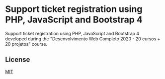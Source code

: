 # Support ticket registration using PHP, JavaScript and Bootstrap 4

Support ticket registration using PHP, JavaScript and Bootstrap 4 developed during the "Desenvolvimento Web Completo 2020 - 20 cursos + 20 projetos" course.

## License
[MIT](https://choosealicense.com/licenses/mit/)